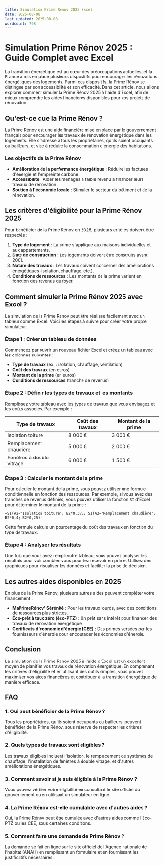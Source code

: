 ```yaml
---
title: Simulation Prime Rénov 2025 Excel
date: 2025-08-08
last_updated: 2025-08-08
wordcount: 798
---
```


# Simulation Prime Rénov 2025 : Guide Complet avec Excel

La transition énergétique est au cœur des préoccupations actuelles, et la France a mis en place plusieurs dispositifs pour encourager les rénovations énergétiques des logements. Parmi ces dispositifs, la Prime Rénov se distingue par son accessibilité et son efficacité. Dans cet article, nous allons explorer comment simuler la Prime Rénov 2025 à l'aide d'Excel, afin de mieux comprendre les aides financières disponibles pour vos projets de rénovation.

## Qu'est-ce que la Prime Rénov ?

La Prime Rénov est une aide financière mise en place par le gouvernement français pour encourager les travaux de rénovation énergétique dans les logements. Elle s'adresse à tous les propriétaires, qu'ils soient occupants ou bailleurs, et vise à réduire la consommation d'énergie des habitations.

### Les objectifs de la Prime Rénov

- **Amélioration de la performance énergétique** : Réduire les factures d'énergie et l'empreinte carbone.
- **Accessibilité** : Aider les ménages à faible revenu à financer leurs travaux de rénovation.
- **Soutien à l'économie locale** : Stimuler le secteur du bâtiment et de la rénovation.

## Les critères d'éligibilité pour la Prime Rénov 2025

Pour bénéficier de la Prime Rénov en 2025, plusieurs critères doivent être respectés :

1. **Type de logement** : La prime s'applique aux maisons individuelles et aux appartements.
2. **Date de construction** : Les logements doivent être construits avant 2001.
3. **Nature des travaux** : Les travaux doivent concerner des améliorations énergétiques (isolation, chauffage, etc.).
4. **Conditions de ressources** : Les montants de la prime varient en fonction des revenus du foyer.

## Comment simuler la Prime Rénov 2025 avec Excel ?

La simulation de la Prime Rénov peut être réalisée facilement avec un tableur comme Excel. Voici les étapes à suivre pour créer votre propre simulateur.

### Étape 1 : Créer un tableau de données

Commencez par ouvrir un nouveau fichier Excel et créez un tableau avec les colonnes suivantes :

- **Type de travaux** (ex. : isolation, chauffage, ventilation)
- **Coût des travaux** (en euros)
- **Montant de la prime** (en euros)
- **Conditions de ressources** (tranche de revenus)

### Étape 2 : Définir les types de travaux et les montants

Remplissez votre tableau avec les types de travaux que vous envisagez et les coûts associés. Par exemple :

| Type de travaux | Coût des travaux | Montant de la prime |
|------------------|------------------|---------------------|
| Isolation toiture | 8 000 €          | 3 000 €             |
| Remplacement chaudière | 5 000 €      | 2 000 €             |
| Fenêtres à double vitrage | 6 000 €   | 1 500 €             |

### Étape 3 : Calculer le montant de la prime

Pour calculer le montant de la prime, vous pouvez utiliser une formule conditionnelle en fonction des ressources. Par exemple, si vous avez des tranches de revenus définies, vous pouvez utiliser la fonction `SI` d'Excel pour déterminer le montant de la prime :

```excel
=SI(A2="Isolation toiture"; B2*0,375; SI(A2="Remplacement chaudière"; B2*0,4; B2*0,25))
```

Cette formule calcule un pourcentage du coût des travaux en fonction du type de travaux.

### Étape 4 : Analyser les résultats

Une fois que vous avez rempli votre tableau, vous pouvez analyser les résultats pour voir combien vous pourriez recevoir en prime. Utilisez des graphiques pour visualiser les données et faciliter la prise de décision.

## Les autres aides disponibles en 2025

En plus de la Prime Rénov, plusieurs autres aides peuvent compléter votre financement :

- **MaPrimeRénov' Sérénité** : Pour les travaux lourds, avec des conditions de ressources plus strictes.
- **Éco-prêt à taux zéro (éco-PTZ)** : Un prêt sans intérêt pour financer des travaux de rénovation énergétique.
- **Certificats d'économie d'énergie (CEE)** : Des primes versées par les fournisseurs d'énergie pour encourager les économies d'énergie.

## Conclusion

La simulation de la Prime Rénov 2025 à l'aide d'Excel est un excellent moyen de planifier vos travaux de rénovation énergétique. En comprenant les critères d'éligibilité et en utilisant des outils simples, vous pouvez maximiser vos aides financières et contribuer à la transition énergétique de manière efficace.

## FAQ

### 1. Qui peut bénéficier de la Prime Rénov ?

Tous les propriétaires, qu'ils soient occupants ou bailleurs, peuvent bénéficier de la Prime Rénov, sous réserve de respecter les critères d'éligibilité.

### 2. Quels types de travaux sont éligibles ?

Les travaux éligibles incluent l'isolation, le remplacement de systèmes de chauffage, l'installation de fenêtres à double vitrage, et d'autres améliorations énergétiques.

### 3. Comment savoir si je suis éligible à la Prime Rénov ?

Vous pouvez vérifier votre éligibilité en consultant le site officiel du gouvernement ou en utilisant un simulateur en ligne.

### 4. La Prime Rénov est-elle cumulable avec d'autres aides ?

Oui, la Prime Rénov peut être cumulée avec d'autres aides comme l'éco-PTZ ou les CEE, sous certaines conditions.

### 5. Comment faire une demande de Prime Rénov ?

La demande se fait en ligne sur le site officiel de l'Agence nationale de l'habitat (ANAH) en remplissant un formulaire et en fournissant les justificatifs nécessaires.